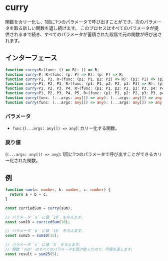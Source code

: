 # curry

関数をカリー化し、1回に1つのパラメータで呼び出すことができ、次のパラメータを取る新しい関数を返し続けます。
このプロセスはすべてのパラメータが提供されるまで続き、すべてのパラメータが蓄積された段階で元の関数が呼び出されます。

## インターフェース
```typescript
function curry<R>(func: () => R): () => R;
function curry<P, R>(func: (p: P) => R): (p: P) => R;
function curry<P1, P2, R>(func: (p1: P1, p2: P2) => R): (p1: P1) => (p2: P2) => R;
function curry<P1, P2, P3, R>(func: (p1: P1, p2: P2, p3: P3) => R): (p1: P1) => (p2: P2) => (p3: P3) => R;
function curry<P1, P2, P3, P4, R>(func: (p1: P1, p2: P2, p3: P3, p4: P4) => R): (p1: P1) => (p2: P2) => (p3: P3) => (p4: P4) => R;
function curry<P1, P2, P3, P4, P5, R>(func: (p1: P1, p2: P2, p3: P3, p4: P4, p5: P5) => R): (p1: P1) => (p2: P2) => (p3: P3) => (p4: P4) => (p5: P5) => R;
function curry(func: (...args: any[]) => any): (...args: any[]) => any;
function curry(func: (...args: any[]) => any): (...args: any[]) => any;
```

### パラメータ

- `func` (`(...args: any[]) => any`): カリー化する関数。

### 戻り値

(`(...args: any[]) => any`): 1回に1つのパラメータで呼び出すことができるカリー化された関数。

## 例
```typescript
function sum(a: number, b: number, c: number) {
  return a + b + c;
}

const curriedSum = curry(sum);

// パラメータ `a` に値 `10` を与えます。
const sum10 = curriedSum(10);

// パラメータ `b` に値 `15` を与えます。
const sum25 = sum10(15);

// パラメータ `c` に値 `5` を与えます。
// 関数 'sum' はすべてのパラメータを受け取ったので、今値を返します。
const result = sum25(5);
